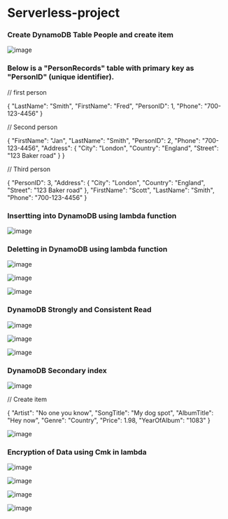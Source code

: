 # Serverless-project

### Create DynamoDB Table People and create item

![image](https://github.com/felixdagnon/Serverless-project/assets/91665833/85665394-5e5f-4d5e-8940-0a7ea3ce46cd)

### Below is a "PersonRecords" table with primary key as "PersonID" (unique identifier).

// first person

{
    "LastName": "Smith",
    "FirstName": "Fred",
    "PersonID": 1,
    "Phone": "700-123-4456"
}

// Second person

{
 "FirstName": "Jan",
 "LastName": "Smith",
  "PersonID": 2,
 "Phone": "700-123-4456",
 "Address": {
  "City": "London",
  "Country": "England",
  "Street": "123 Baker road"
 }
}

// Third person

{
 "PersonID": 3,
 "Address": {
  "City": "London",
  "Country": "England",
  "Street": "123 Baker road"
 },
 "FirstName": "Scott",
 "LastName": "Smith",
 "Phone": "700-123-4456"
}


### Insertting into DynamoDB using lambda function

![image](https://github.com/felixdagnon/Serverless-project/assets/91665833/3622a96f-ff8b-4b3c-8337-7e8f8cb2bba9)

### Deletting in DynamoDB using lambda function

![image](https://github.com/felixdagnon/Serverless-project/assets/91665833/b0d5a26b-3096-478e-bb87-97276b15ce97)

![image](https://github.com/felixdagnon/Serverless-project/assets/91665833/4ea8f5a7-9bea-42f9-8dbe-2e961ff0b9fc)

![image](https://github.com/felixdagnon/Serverless-project/assets/91665833/43ed2a42-3066-40c0-befa-6ae366581c5c)

### DynamoDB Strongly and Consistent Read

![image](https://github.com/felixdagnon/Serverless-project/assets/91665833/a50caa1d-9706-4127-9957-8ac2bb6bcef3)

![image](https://github.com/felixdagnon/Serverless-project/assets/91665833/70178c2c-3caa-46a9-892a-887e0da5d922)

![image](https://github.com/felixdagnon/Serverless-project/assets/91665833/9a38c895-05fb-4e5d-b891-0f492086bc6e)

### DynamoDB Secondary index

![image](https://github.com/felixdagnon/Serverless-project/assets/91665833/a9218495-c2ca-4fa7-ad60-c6ffa1b6caaa)

// Create item

{
 "Artist": "No one you know",
 "SongTitle": "My dog spot",
 "AlbumTitle": "Hey now",
 "Genre": "Country",
 "Price": 1.98,
 "YearOfAlbum": "1083"
}

![image](https://github.com/felixdagnon/Serverless-project/assets/91665833/0360e981-365d-4fbc-bf9f-518fe219229b)

### Encryption of Data using Cmk in lambda

![image](https://github.com/felixdagnon/Serverless-project/assets/91665833/f3a18bd3-2092-4510-b003-c5f3da213caa)

![image](https://github.com/felixdagnon/Serverless-project/assets/91665833/4b43f5a2-85e3-4a73-8750-7de020db9c94)

![image](https://github.com/felixdagnon/Serverless-project/assets/91665833/17e1718b-f890-4a6f-8948-21a3a928d437)

![image](https://github.com/felixdagnon/Serverless-project/assets/91665833/f00994b5-8af5-48c3-b25a-2c2ae4d797d5)

















